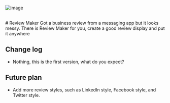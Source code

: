 ![image](https://github.com/Sayyid01/ReviewMaker/assets/42909243/326c6b17-945a-49fa-bd1c-ea7af204dbf7)

<br>
# Review Maker
Got a business review from a messaging app but it looks messy. There is Review Maker for you, create a good review display and put it anywhere

## Change log
- Nothing, this is the first version, what do you expect?

## Future plan
- Add more review styles, such as LinkedIn style, Facebook style, and Twitter style.

